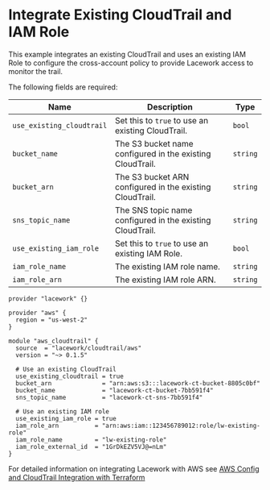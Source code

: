 # Integrate Existing CloudTrail and IAM Role

This example integrates an existing CloudTrail and uses an existing IAM Role to configure the cross-account policy to provide Lacework access to monitor the trail.

The following fields are required:

| Name | Description | Type |
|------|-------------|------|
| `use_existing_cloudtrail` | Set this to `true` to use an existing CloudTrail. | `bool` |
| `bucket_name` | The S3 bucket name configured in the existing CloudTrail. | `string` |
| `bucket_arn` | The S3 bucket ARN configured in the existing CloudTrail. | `string` |
| `sns_topic_name` | The SNS topic name configured in the existing CloudTrail. | `string` |
| `use_existing_iam_role` | Set this to `true` to use an existing IAM Role. | `bool` |
| `iam_role_name` | The existing IAM role name. | `string` |
| `iam_role_arn` | The existing IAM role ARN. | `string` |

```
provider "lacework" {}

provider "aws" {
  region = "us-west-2"
}

module "aws_cloudtrail" {
  source  = "lacework/cloudtrail/aws"
  version = "~> 0.1.5"

  # Use an existing CloudTrail
  use_existing_cloudtrail = true
  bucket_arn              = "arn:aws:s3:::lacework-ct-bucket-8805c0bf"
  bucket_name             = "lacework-ct-bucket-7bb591f4"
  sns_topic_name          = "lacework-ct-sns-7bb591f4"

  # Use an existing IAM role
  use_existing_iam_role = true
  iam_role_arn          = "arn:aws:iam::123456789012:role/lw-existing-role"
  iam_role_name         = "lw-existing-role"
  iam_role_external_id  = "1GrDkEZV5VJ@=nLm"
}
```

For detailed information on integrating Lacework with AWS see [AWS Config and CloudTrail Integration with Terraform](https://support.lacework.com/hc/en-us/articles/360057092034-AWS-Config-and-CloudTrail-Integration-with-Terraform)
